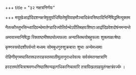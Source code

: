 +++
title = "३२ नक्षत्रनिर्णयः"

+++
मयूखेआर्द्रादिदशनक्षत्रेषुसूर्याधिष्ठितेषुविवाहमौञ्चादिकंवसिष्ठादिभिर्निषिद्धमित्युक्तम

नैतत्कौस्तुभसिन्ध्वादिग्रन्थेमार्तण्डादिज्योतिर्ग्रन्थेऽपीतिबहवःशिष्टाःआर्द्रादिप्रवेशदोषंनमन्यन्ते

अमावास्यानिषिद्धा रिक्ताष्टमीषष्ठ्योल्पफलाः अन्यास्तिथयोबहुफलाः शुक्लपक्षःश्रेष्ठः

कृष्णस्त्रयोदशीपर्यन्तो मध्यमः सोमबुधगुरुशुक्रबाराः शुभाः अन्येमध्यमाः

रोहिणीमृगमघास्तिस्रउत्तराहस्तस्वातीमूलानुराधारेवत्यः सर्वसंमतनक्षत्राणि

हरदत्तमतेचित्राश्रवणधनिष्ठाश्विन्यइत्गधिकानिचत्वारि तत्रापिखलग्रहयुतंनक्षत्रंवर्ज्यम्‍ ।
